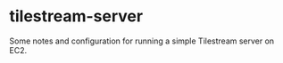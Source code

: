tilestream-server
=================

Some notes and configuration for running a simple Tilestream server on EC2.
